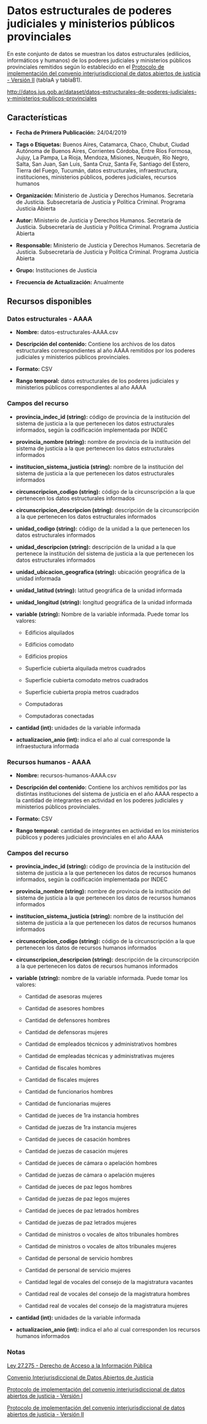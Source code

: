 Datos estructurales de poderes judiciales y ministerios públicos provinciales
=================================================================================

En este conjunto de datos se muestran los datos estructurales (edilicios, informáticos y humanos) de los poderes judiciales y ministerios públicos provinciales remitidos según lo establecido en el [Protocolo de implementación del convenio interjurisdiccional de datos abiertos de justicia - Versión II](https://github.com/datos-justicia-argentina/Protocolo-de-implementacion-Convenio-Interjurisdiccional-de-Datos-Judiciales-Abiertos-version-II/blob/master/Protocolo%20de%20Implementaci%C3%B3n%20del%20Convenio%20Interjurisdiccional%20de%20Datos%20Abiertos%20de%20Justicia%20versi%C3%B3n%20II.pdf) (tablaA y tablaB1).

http://datos.jus.gob.ar/dataset/datos-estructurales-de-poderes-judiciales-y-ministerios-publicos-provinciales


Características
---------------

-   **Fecha de Primera Publicación:** 24/04/2019

-   **Tags o Etiquetas:** Buenos Aires, Catamarca, Chaco, Chubut, Ciudad Autónoma de Buenos Aires, Corrientes Córdoba, Entre Ríos Formosa, Jujuy, La Pampa, La Rioja, Mendoza, Misiones, Neuquén, Río Negro, Salta, San Juan, San Luis, Santa Cruz, Santa Fe, Santiago del Estero, Tierra del Fuego, Tucumán, datos estructurales, infraestructura, instituciones, ministerios públicos, poderes judiciales, recursos humanos

-   **Organización:** Ministerio de Justicia y Derechos Humanos. Secretaría de Justicia. Subsecretaría de Justicia y Política Criminal. Programa Justicia Abierta

-   **Autor:** Ministerio de Justicia y Derechos Humanos. Secretaría de Justicia. Subsecretaría de Justicia y Política Criminal. Programa Justicia Abierta

-   **Responsable:** Ministerio de Justicia y Derechos Humanos. Secretaría de Justicia. Subsecretaría de Justicia y Política Criminal. Programa Justicia Abierta

-   **Grupo:** Instituciones de Justicia

-   **Frecuencia de Actualización:** Anualmente

Recursos disponibles
--------------------

### Datos estructurales - AAAA

-   **Nombre:** datos-estructurales-AAAA.csv

-   **Descripción del contenido:** Contiene los archivos de los datos estructurales correspondientes al año AAAA remitidos por los poderes judiciales y ministerios públicos provinciales.

-   **Formato:** CSV

-   **Rango temporal:** datos estructurales de los poderes judiciales y ministerios públicos correspondientes al año AAAA

### Campos del recurso

-   **provincia_indec_id (string):** código de provincia de la institución del sistema de justicia a la que pertenecen los datos estructurales informados, según la codificación implementada por INDEC

-   **provincia_nombre (string):** nombre de provincia de la institución del sistema de justicia a la que pertenecen los datos estructurales informados

-   **institucion_sistema_justicia (string):** nombre de la institución del sistema de justicia a la que pertenecen los datos estructurales informados

-   **circunscripcion_codigo (string):** código de la circunscripción a la que pertenecen los datos estructurales informados

-   **circunscripcion_descripcion (string):** descripción de la circunscripción a la que pertenecen los datos estructurales informados

-   **unidad_codigo (string):** código de la unidad a la que pertenecen los datos estructurales informados

-   **unidad_descripcion (string):** descripción de la unidad a la que pertenece la institución del sistema de justicia a la que pertenecen los datos estructurales informados

-   **unidad_ubicacion_geografica (string):** ubicación geográfica de la unidad informada

-   **unidad_latitud (string):** latitud geográfica de la unidad informada

-   **unidad_longitud (string):** longitud geográfica de la unidad informada

-   **variable (string):** Nombre de la variable informada. Puede tomar los valores:

    -	Edificios alquilados
	
	-	Edificios comodato
	
	-	Edificios propios
	
	-	Superficie cubierta alquilada metros cuadrados
	
	-	Superficie cubierta comodato metros cuadrados
	
	-	Superficie cubierta propia metros cuadrados
	
	-	Computadoras
	
	-	Computadoras conectadas

-   **cantidad (int):** unidades de la variable informada

-   **actualizacion_anio (int):** indica el año al cual corresponde la infraestuctura informada

### Recursos humanos - AAAA

-   **Nombre:** recursos-humanos-AAAA.csv

-   **Descripción del contenido:** Contiene los archivos remitidos por las distintas instituciones del sistema de justicia en el año AAAA respecto a la cantidad de integrantes en actividad en los poderes judiciales y ministerios públicos provinciales.

-   **Formato:** CSV

-   **Rango temporal:** cantidad de integrantes en actividad en los ministerios públicos y poderes judiciales provinciales en el año AAAA

### Campos del recurso

-   **provincia_indec_id (string):** código de provincia de la institución del sistema de justicia a la que pertenecen los datos de recursos humanos informados, según la codificación implementada por INDEC

-   **provincia_nombre (string):** nombre de provincia de la institución del sistema de justicia a la que pertenecen los datos de recursos humanos informados

-   **institucion_sistema_justicia (string):** nombre de la institución del sistema de justicia a la que pertenecen los datos de recursos humanos informados

-   **circunscripcion_codigo (string):** código de la circunscripción a la que pertenecen los datos de recursos humanos informados

-   **circunscripcion_descripcion (string):** descripción de la circunscripción a la que pertenecen los datos de recursos humanos informados

-   **variable (string):** nombre de la variable informada. Puede tomar los valores:

	-	Cantidad de asesoras mujeres
	
	-	Cantidad de asesores hombres
	
	-	Cantidad de defensores hombres
	
	-	Cantidad de defensoras mujeres
	
	-	Cantidad de empleados técnicos y administrativos hombres
	
	-	Cantidad de empleadas técnicas y administrativas mujeres
	
	-	Cantidad de fiscales hombres
	
	-	Cantidad de fiscales mujeres
	
	-	Cantidad de funcionarios hombres
	
	-	Cantidad de funcionarias mujeres
	
	-	Cantidad de jueces de 1ra instancia hombres
	
	-	Cantidad de juezas de 1ra instancia mujeres
	
	-	Cantidad de jueces de casación hombres
	
	-	Cantidad de juezas de casación mujeres
	
	-	Cantidad de jueces de cámara o apelación hombres
	
	-	Cantidad de juezas de cámara o apelación mujeres
	
	-	Cantidad de jueces de paz legos hombres
	
	-	Cantidad de juezas de paz legos mujeres
	
	-	Cantidad de jueces de paz letrados hombres
	
	-	Cantidad de juezas de paz letrados mujeres
	
	-	Cantidad de ministros o vocales de altos tribunales hombres
	
	-	Cantidad de ministros o vocales de altos tribunales mujeres
	
	-	Cantidad de personal de servicio hombres
	
	-	Cantidad de personal de servicio mujeres
	
	-	Cantidad legal de vocales del consejo de la magistratura vacantes
	
	-	Cantidad real de vocales del consejo de la magistratura hombres
	
	-	Cantidad real de vocales del consejo de la magistratura mujeres

-   **cantidad (int):** unidades de la variable informada

-   **actualizacion_anio (int):** indica el año al cual corresponden los recursos humanos informados

### Notas

[Ley 27.275 - Derecho de Acceso a la Información Pública](http://servicios.infoleg.gob.ar/infolegInternet/anexos/265000-269999/265949/norma.htm)

[Convenio Interjurisdiccional de Datos Abiertos de Justicia](https://github.com/datos-justicia-argentina/Convenio-Interjurisdiccional-de-Datos-Judiciales-Abiertos/blob/master/Convenio%20Interjurisdiccional%20de%20Datos%20Abiertos%20de%20Justicia.pdf)

[Protocolo de implementación del convenio interjurisdiccional de datos abiertos de justicia - Versión I](https://github.com/datos-justicia-argentina/Protocolo-de-implementacion-Convenio-Interjurisdiccional-de-Datos-Judiciales-Abiertos/blob/master/Protocolo%20de%20Implementaci%C3%B3n%20del%20Convenio%20Interjurisdiccional%20de%20Datos%20Abiertos%20de%20Justicia.pdf)

[Protocolo de implementación del convenio interjurisdiccional de datos abiertos de justicia - Versión II](https://github.com/datos-justicia-argentina/Protocolo-de-implementacion-Convenio-Interjurisdiccional-de-Datos-Judiciales-Abiertos-version-II/blob/master/Protocolo%20de%20Implementaci%C3%B3n%20del%20Convenio%20Interjurisdiccional%20de%20Datos%20Abiertos%20de%20Justicia%20versi%C3%B3n%20II.pdf)
